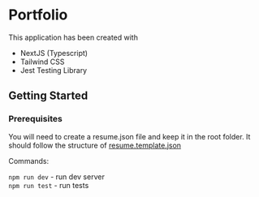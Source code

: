 # Portfolio

This application has been created with

- NextJS (Typescript)
- Tailwind CSS
- Jest Testing Library

## Getting Started

### Prerequisites

You will need to create a resume.json file and keep it in the root folder. It should follow the structure of [resume.template.json](./resume.template.json)

Commands:

`npm run dev` - run dev server  
`npm run test` - run tests

